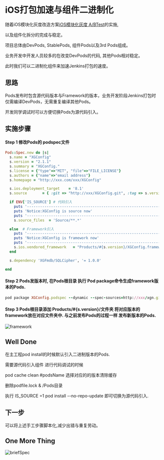 # iOS打包加速与组件二进制化

随着iOS模块化灰度改造方案[iOS模块化灰度 A/BTest](https://www.jianshu.com/p/e112002d9660)的实施,

以及组件化拆分的完成与稳定。

项目总体由DevPods, StablePods, 组件Pods以及3rd Pods组成。

业务开发中开发人员较多的在改变DevPods的代码, 其他Pods相对稳定。

此时我们可以二进制化组件来加速Jenkins打包的速度。

## 思路

Pods发布时包含源代码版本与Framework的版本，业务开发阶段Jenkins打包时仅需编译DevPods，无需重复编译其他Pods。

开发同学调试时可以方便切换Pods为源代码引入。

## 实施步骤

#### Step 1  修改Pods的 podspec文件

```ruby
Pod::Spec.new do |s|
  s.name = "XGConfig"
  s.version = "2.1.1"
  s.summary = "XGConfig."
  s.license = {"type"=>"MIT", "file"=>"FILE_LICENSE"}
  s.authors = {"name"=>"email address"}
  s.homepage = "http://xxx.com/xxx/XGConfig"

  s.ios.deployment_target    = '8.1'
  s.source       = { :git => "http://xxx/XGConfig.git", :tag => s.version.to_s }

  if ENV['IS_SOURCE'] # 代码引入
    puts '-------------------------------------------------------------------'
    puts 'Notice:XGConfig is source now'
    puts '-------------------------------------------------------------------'
    s.source_files  = 'Source/**.*'

  else  # Framework引入
    puts '-------------------------------------------------------------------'
    puts 'Notice:XGConfig is framework now'
    puts '-------------------------------------------------------------------'
    s.ios.vendored_framework   = "Products/#{s.version}/XGConfig.framework"
  end

  s.dependency 'XGFmdb/SQLCipher', '= 1.0.0'

end

```

#### Step 2 Pods发版本时, 在Pods根目录 执行 Pod package命令生成framework版本的Pods.

``` ruby
pod package XGConfig.podspec --dynamic --spec-sources=http://xxx/xgn.git,https://github.com/CocoaPods/Specs.git

```

#### Step 3 Pods根目录添加 Products/#{s.version}/文件夹 将对应版本的framework放在对应文件夹中.  与之前发布Pods的过程一样 发布新版本的Pods.

![framework](https://mmbiz.qpic.cn/mmbiz_png/M54fjP2zXtFcEiahyfjOCybpKcIPmqKb5q9Ktre4CNWjgtsPLUYW5J33Tib5nm29hDKuVMXW9EYicTgBVAt1Ibrzg/0?wx_fmt=png)

## Well Done

在主工程pod install的时候默认引入二进制版本的Pods.

需要源代码引入组件 进行代码调试的时候

pod cache clean #podsName  选择对应的的版本清除缓存

删除podfile.lock & /Pods目录

执行  IS_SOURCE =1 pod install --no-repo-update 即可切换为源代码引入.

## 下一步

可以将上述手工步骤脚本化,减少出错与重复劳动。

## One More Thing

![briefSpec](https://mmbiz.qpic.cn/mmbiz_jpg/M54fjP2zXtFcEiahyfjOCybpKcIPmqKb5pA9UNMmDE0E85x792QcjzYicxjQ4KPo7fjR0P7aJJPap9Mhml3uJJag/0?wx_fmt=jpeg)

